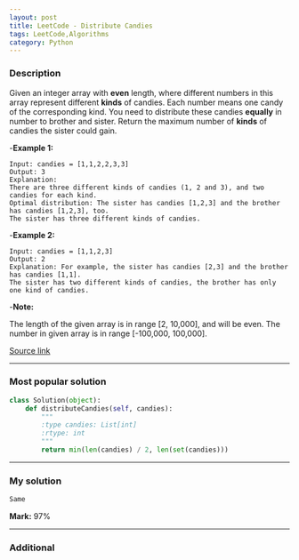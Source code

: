 ```yaml
---
layout: post
title: LeetCode - Distribute Candies
tags: LeetCode,Algorithms
category: Python
---
```


### Description
Given an integer array with **even** length, where different numbers in this array represent different **kinds** of candies. Each number means one candy of the corresponding kind. You need to distribute these candies **equally** in number to brother and sister. Return the maximum number of **kinds** of candies the sister could gain.

-**Example 1:**
```
Input: candies = [1,1,2,2,3,3]
Output: 3
Explanation:
There are three different kinds of candies (1, 2 and 3), and two candies for each kind.
Optimal distribution: The sister has candies [1,2,3] and the brother has candies [1,2,3], too.
The sister has three different kinds of candies.
```

-**Example 2:**
```
Input: candies = [1,1,2,3]
Output: 2
Explanation: For example, the sister has candies [2,3] and the brother has candies [1,1].
The sister has two different kinds of candies, the brother has only one kind of candies.
```

-**Note:**

The length of the given array is in range [2, 10,000], and will be even.
The number in given array is in range [-100,000, 100,000].

[Source link](https://leetcode.com/problems/hamming-distance/#/description)

__________
### Most popular solution

```python
class Solution(object):
    def distributeCandies(self, candies):
        """
        :type candies: List[int]
        :rtype: int
        """
        return min(len(candies) / 2, len(set(candies)))
```

__________
### My solution

```python
Same
```

**Mark:** 97%

__________
### Additional
